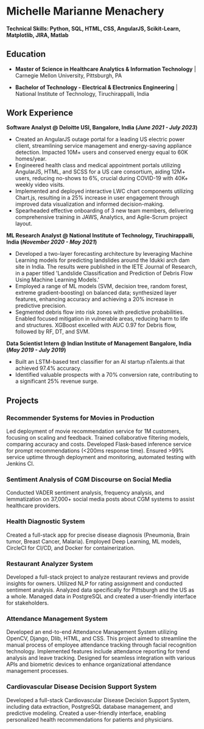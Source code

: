 # Michelle Marianne Menachery

#### Technical Skills: Python, SQL, HTML, CSS, AngularJS, Scikit-Learn, Matplotlib, JIRA, Matlab

## Education
- **Master of Science in Healthcare Analytics & Information Technology** | Carnegie Mellon University, Pittsburgh, PA 

- **Bachelor of Technology - Electrical & Electronics Engineering** | National Institute of Technology, Tiruchirappalli, India 

## Work Experience
**Software Analyst @ Deloitte USI, Bangalore, India (_June 2021 - July 2023_)**
- Created an AngularJS outage portal for a leading US electric power client, streamlining service management and energy-saving appliance detection. Impacted 10M+ users and conserved energy equal to 60K homes/year.
- Engineered health class and medical appointment portals utilizing AngularJS, HTML, and SCSS for a US care consortium, aiding 12M+ users, reducing no-shows to 6%, crucial during COVID-19 with 40K+ weekly video visits.
- Implemented and deployed interactive LWC chart components utilizing Chart.js, resulting in a 25% increase in user engagement through improved data visualization and informed decision-making.
- Spearheaded effective onboarding of 3 new team members, delivering comprehensive training in JAWS, Analytics, and Agile-Scrum project layout.

**ML Research Analyst @ National Institute of Technology, Tiruchirappalli, India (_November 2020 - May 2021_)**
- Developed a two-layer forecasting architecture by leveraging Machine Learning models for predicting landslides around the Idukki arch dam site in India. The results were published in the IETE Journal of Research, in a paper titled 'Landslide Classification and Prediction of Debris Flow Using Machine Learning Models.'
- Employed a range of ML models (SVM, decision tree, random forest, extreme gradient-boosting) on balanced data; synthesized layer features, enhancing accuracy and achieving a 20% increase in predictive precision.
- Segmented debris flow into risk zones with predictive probabilities. Enabled focused mitigation in vulnerable areas, reducing harm to life and structures. XGBoost excelled with AUC 0.97 for Debris flow, followed by RF, DT, and SVM.

**Data Scientist Intern @ Indian Institute of Management Bangalore, India (_May 2019 - July 2019_)**
- Built an LSTM-based text classifier for an AI startup nTalents.ai that achieved 97.4% accuracy.
- Identified valuable prospects with a 70% conversion rate, contributing to a significant 25% revenue surge.

## Projects
### Recommender Systems for Movies in Production
Led deployment of movie recommendation service for 1M customers, focusing on scaling and feedback. Trained collaborative filtering models, comparing accuracy and costs. Developed Flask-based inference service for prompt recommendations (<200ms response time). Ensured >99% service uptime through deployment and monitoring, automated testing with Jenkins CI.

### Sentiment Analysis of CGM Discourse on Social Media
Conducted VADER sentiment analysis, frequency analysis, and lemmatization on 37,000+ social media posts about CGM systems to assist healthcare providers.

### Health Diagnostic System
Created a full-stack app for precise disease diagnosis (Pneumonia, Brain tumor, Breast Cancer, Malaria). Employed Deep Learning, ML models, CircleCI for CI/CD, and Docker for containerization.

### Restaurant Analyzer System
Developed a full-stack project to analyze restaurant reviews and provide insights for owners. Utilized NLP for rating assignment and conducted sentiment analysis. Analyzed data specifically for Pittsburgh and the US as a whole. Managed data in PostgreSQL and created a user-friendly interface for stakeholders. 

### Attendance Management System
Developed an end-to-end Attendance Management System utilizing OpenCV, Django, Dlib, HTML, and CSS. This project aimed to streamline the manual process of employee attendance tracking through facial recognition technology. Implemented features include attendance reporting for trend analysis and leave tracking. Designed for seamless integration with various APIs and biometric devices to enhance organizational attendance management processes.

### Cardiovascular Disease Decision Support System
Developed a full-stack Cardiovascular Disease Decision Support System, including data extraction, PostgreSQL database management, and predictive modeling. Created a user-friendly interface, enabling personalized health recommendations for patients and physicians.
